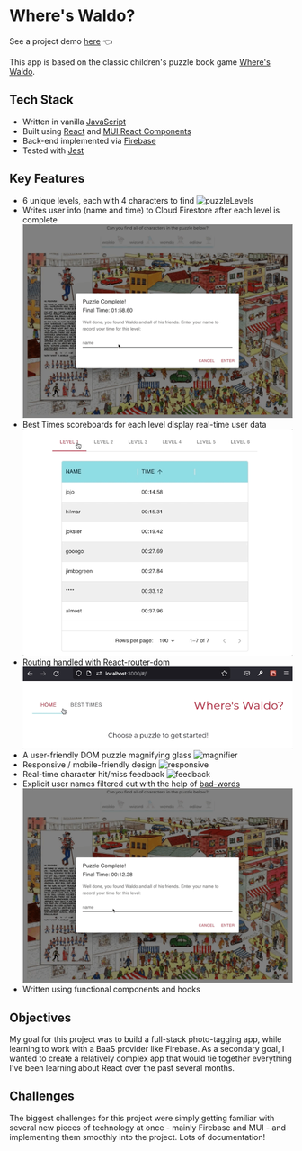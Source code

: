 # Where's Waldo?

See a project demo [here](https://dwgrossberg.github.io/where-is-waldo/) :point_left:

This app is based on the classic children's puzzle book game [Where's Waldo](https://en.wikipedia.org/wiki/Where%27s_Wally%3F).

## Tech Stack

- Written in vanilla [JavaScript](https://www.javascript.com/)
- Built using [React](https://www.javascript.com/) and [MUI React Components](https://mui.com/)
- Back-end implemented via [Firebase](https://firebase.google.com/)
- Tested with [Jest](https://jestjs.io/)

## Key Features

- 6 unique levels, each with 4 characters to find
  ![puzzleLevels](./src/assets/puzzle.gif)
- Writes user info (name and time) to Cloud Firestore after each level is complete
  ![puzzleComplete](./src/assets/puzzleComplete.gif)
- Best Times scoreboards for each level display real-time user data
  ![bestTimes](./src/assets/bestTimes.gif)
- Routing handled with React-router-dom
  ![routing](./src/assets/routing.gif)
- A user-friendly DOM puzzle magnifying glass
  ![magnifier](./src/assets/magnifier.gif)
- Responsive / mobile-friendly design
  ![responsive](./src/assets/responsive.gif)
- Real-time character hit/miss feedback
  ![feedback](./src/assets/feedback.gif)
- Explicit user names filtered out with the help of [bad-words](https://www.npmjs.com/package/bad-words)
  ![filter](./src/assets/filter.gif)
- Written using functional components and hooks

## Objectives

My goal for this project was to build a full-stack photo-tagging app, while learning to work with a BaaS provider like Firebase. As a secondary goal, I wanted to create a relatively complex app that would tie together everything I've been learning about React over the past several months.

## Challenges

The biggest challenges for this project were simply getting familiar with several new pieces of technology at once - mainly Firebase and MUI - and implementing them smoothly into the project. Lots of documentation!
